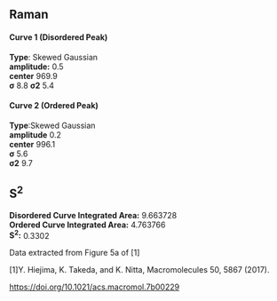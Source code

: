 ## Raman

#### Curve 1 (Disordered Peak)
**Type**: Skewed Gaussian\
**amplitude:** 0.5\
**center** 969.9\
**σ** 8.8
**σ2** 5.4


#### Curve 2 (Ordered Peak)
**Type**:Skewed Gaussian\
**amplitude** 0.2\
**center** 996.1\
**σ** 5.6\
**σ2** 9.7


## S<sup>2</sup>
**Disordered Curve Integrated Area:** 9.663728\
**Ordered Curve Integrated Area:** 4.763766\
**S<sup>2</sup>:** 0.3302








Data extracted from Figure 5a of [1]


[1]Y. Hiejima, K. Takeda, and K. Nitta, Macromolecules 50, 5867 (2017).



https://doi.org/10.1021/acs.macromol.7b00229
